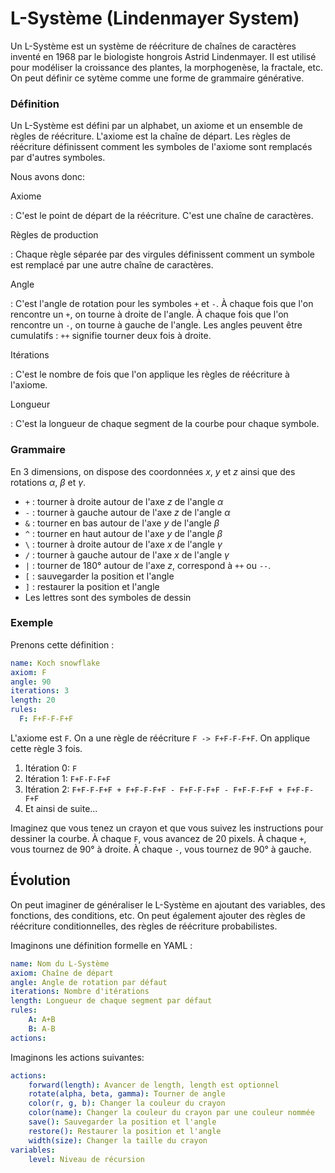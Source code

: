 # L-Système (Lindenmayer System)

Un L-Système est un système de réécriture de chaînes de caractères inventé en 1968 par le biologiste hongrois Astrid Lindenmayer. Il est utilisé pour modéliser la croissance des plantes, la morphogenèse, la fractale, etc. On peut définir ce sytème comme une forme de grammaire générative.

### Définition

Un L-Système est défini par un alphabet, un axiome et un ensemble de règles de réécriture. L'axiome est la chaîne de départ. Les règles de réécriture définissent comment les symboles de l'axiome sont remplacés par d'autres symboles.

Nous avons donc:

Axiome

: C'est le point de départ de la réécriture. C'est une chaîne de caractères.

Règles de production

: Chaque règle séparée par des virgules définissent comment un symbole est remplacé par une autre chaîne de caractères.

Angle

: C'est l'angle de rotation pour les symboles `+` et `-`. À chaque fois que l'on rencontre un `+`, on tourne à droite de l'angle. À chaque fois que l'on rencontre un `-`, on tourne à gauche de l'angle. Les angles peuvent être cumulatifs : `++` signifie tourner deux fois à droite.

Itérations

: C'est le nombre de fois que l'on applique les règles de réécriture à l'axiome.

Longueur

: C'est la longueur de chaque segment de la courbe pour chaque symbole.

### Grammaire

En 3 dimensions, on dispose des coordonnées $x$, $y$ et $z$ ainsi que des rotations $\alpha$, $\beta$ et $\gamma$.

- `+` : tourner à droite autour de l'axe $z$ de l'angle $\alpha$
- `-` : tourner à gauche autour de l'axe $z$ de l'angle $\alpha$
- `&` : tourner en bas autour de l'axe $y$ de l'angle $\beta$
- `^` : tourner en haut autour de l'axe $y$ de l'angle $\beta$
- `\` : tourner à droite autour de l'axe $x$ de l'angle $\gamma$
- `/` : tourner à gauche autour de l'axe $x$ de l'angle $\gamma$
- `|` : tourner de 180° autour de l'axe $z$, correspond à `++` ou `--`.
- `[` : sauvegarder la position et l'angle
- `]` : restaurer la position et l'angle
- Les lettres sont des symboles de dessin

### Exemple

Prenons cette définition :

```yml
name: Koch snowflake
axiom: F
angle: 90
iterations: 3
length: 20
rules:
  F: F+F-F-F+F
```

L'axiome est `F`. On a une règle de réécriture `F -> F+F-F-F+F`. On applique cette règle 3 fois.

1. Itération 0: `F`
2. Itération 1: `F+F-F-F+F`
3. Itération 2: `F+F-F-F+F + F+F-F-F+F - F+F-F-F+F - F+F-F-F+F + F+F-F-F+F`
4. Et ainsi de suite...

Imaginez que vous tenez un crayon et que vous suivez les instructions pour dessiner la courbe. À chaque `F`, vous avancez de 20 pixels. À chaque `+`, vous tournez de 90° à droite. À chaque `-`, vous tournez de 90° à gauche.

## Évolution

On peut imaginer de généraliser le L-Système en ajoutant des variables, des fonctions, des conditions, etc. On peut également ajouter des règles de réécriture conditionnelles, des règles de réécriture probabilistes.

Imaginons une définition formelle en YAML :

```yml
name: Nom du L-Système
axiom: Chaîne de départ
angle: Angle de rotation par défaut
iterations: Nombre d'itérations
length: Longueur de chaque segment par défaut
rules:
    A: A+B
    B: A-B
actions:
```

Imaginons les actions suivantes:

```yml
actions:
    forward(length): Avancer de length, length est optionnel
    rotate(alpha, beta, gamma): Tourner de angle
    color(r, g, b): Changer la couleur du crayon
    color(name): Changer la couleur du crayon par une couleur nommée
    save(): Sauvegarder la position et l'angle
    restore(): Restaurer la position et l'angle
    width(size): Changer la taille du crayon
variables:
    level: Niveau de récursion
```